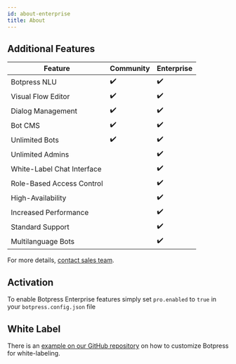 ```yaml
---
id: about-enterprise
title: About
---
```


## Additional Features

| Feature                    | Community | Enterprise |
| -------------------------- | --------- | ---------- |
| Botpress NLU               | ✔️        | ✔️         |
| Visual Flow Editor         | ✔️        | ✔️         |
| Dialog Management          | ✔️        | ✔️         |
| Bot CMS                    | ✔️        | ✔️         |
| Unlimited Bots             | ✔️        | ✔️         |
| Unlimited Admins           |           | ✔️         |
| White-Label Chat Interface |           | ✔️         |
| Role-Based Access Control  |           | ✔️         |
| High-Availability          |           | ✔️         |
| Increased Performance      |           | ✔️         |
| Standard Support           |           | ✔️         |
| Multilanguage Bots         |           | ✔️         |

For more details, [contact sales team](https://botpress.com/request-demo/).

## Activation

To enable Botpress Enterprise features simply set `pro.enabled` to `true` in your `botpress.config.json` file

## White Label

There is an [example on our GitHub repository](https://github.com/botpress/botpress/tree/master/examples/whitelabel) on how to customize Botpress for white-labeling.
